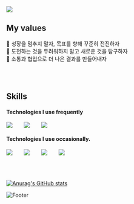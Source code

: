 <img src="https://capsule-render.vercel.app/api?type=waving&color=FFFF00&height=200&section=header&text=TRUE's%20GITHUB&fontSize=50" />

## My values
🌱 성장을 멈추지 말자, 목표를 향해 꾸준히 전진하자  
🌟 도전하는 것을 두려워하지 말고 새로운 것을 탐구하자  
🤝 소통과 협업으로 더 나은 결과를 만들어내자  

<br />
<br />

## Skills
#### Technologies I use frequently
<div style="display:flex;gap:30px;flex-wrap:wrap;">
  <img src="https://img.shields.io/badge/Java-007396?style=for-the-badge&logo=java&logoColor=white" />
  <img src="https://img.shields.io/badge/SpringBoot-6DB33F?style=for-the-badge&logo=springboot&logoColor=white" />
  <img src="https://img.shields.io/badge/MySQL-4479A1?style=for-the-badge&logo=mysql&logoColor=white" />
</div>

#### Technologies I use occasionally.
<div style="display:flex;gap:30px;flex-wrap:wrap;">
  <img src="https://img.shields.io/badge/JavaScript-F7DF1E?style=for-the-badge&logo=javascript&logoColor=black" />
  <img src="https://img.shields.io/badge/React-61DAFB?style=for-the-badge&logo=react&logoColor=black" />
  <img src="https://img.shields.io/badge/Python-3776AB?style=for-the-badge&logo=python&logoColor=white" />
  <img src="https://img.shields.io/badge/R-276DC3?style=for-the-badge&logo=r&logoColor=white" />

</div>

</div>
<br />
<br />
<br />

[![Anurag's GitHub stats](https://github-readme-stats.vercel.app/api?username=trueS2)](https://github.com/trueS2/github-readme-stats)

![Footer](https://capsule-render.vercel.app/api?type=waving&color=FFFF00&height=200&section=footer)

